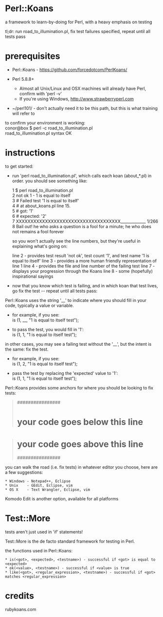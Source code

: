 Perl::Koans
===========

a framework to learn-by-doing for Perl, with a heavy emphasis on testing

tl;dr: run road\_to\_illumination.pl, fix test failures specified, repeat until all tests pass

prerequisites
=============

* Perl::Koans - https://github.com/forcedotcom/PerlKoans/
* Perl 5.8.8+
  - Almost all Unix/Linux and OSX machines will already have Perl, confirm with 'perl -v'
  - If you're using Windows, http://www.strawberryperl.com

* ~/perl101/  - don't actually need it to be this path, but this is what training will refer to

to confirm your environment is working:  
    conor@box $ perl -c road\_to\_illumination.pl  
    road_to_illumination.pl syntax OK  

instructions
============

to get started:

* run 'perl road\_to\_illumination.pl', which calls each koan (about\_*.pl) in order. you should see something like:


     1     $ perl road\_to\_illumination.pl  
     2     not ok 1 - 1 is equal to itself  
     3     #   Failed test '1 is equal to itself'  
     4     #   at about_koans.pl line 15.  
     5     #          got: '1'  
     6     #     expected: '2'  
     7     XXXXXXXXXXXXXXXXXXXXXXXXXXXXXXXXXXXX\_\_\_\_\_\_\_\_\_\_\_\_\_ 1/266  
     8     Bail out!  he who asks a question is a fool for a minute; he who does not remains a fool forever  


    so you won't actually see the line numbers, but they're useful in explaining what's going on:

     line 2 - provides test result 'not ok', test count '1', and test name '1 is equal to itself'
     line 3 - provides a more human friendly representation of line 1
     line 4 - provides the file and line number of the failing test
     line 7 - displays your progression through the Koans
     line 8 - some (hopefully) inspirational sayings 

* now that you know which test is failing, and in which koan that test lives, go fix the test -- repeat until all tests pass:

Perl::Koans uses the string '__' to indicate where you should fill in your code, typically a value or variable.

* for example, if you see:  
    is (1, \__, "1 is equal to itself test");  
        
* to pass the test, you would fill in '1':  
    is (1, 1, "1 is equal to itself test");  

in other cases, you may see a failing test without the '__', but the intent is the same: fix the test.

* for example, if you see:  
    is (1, 2, "1 is equal to itself test");  
        
* pass the test by replacing the 'expected' value to '1':  
    is (1, 1, "1 is equal to itself test");  

Perl::Koans provides some anchors for where you should be looking to fix tests:

>    ################
>    # your code goes below this line


>    # your code goes above this line
>    ################

you can walk the road (i.e. fix tests) in whatever editor you choose, here are a few suggestions:

    * Windows - Notepad++, Eclipse
    * Unix    - GEdit, Eclipse, vim
    * OS X    - Text Wrangler, Eclipse, vim

Komodo Edit is another option, available for all platforms

Test::More
==========

tests aren't just used in 'if' statements!

Test::More is the de facto standard framework for testing in Perl.

the functions used in Perl::Koans:

    * is(<got>, <expected>, <testname>) - successful if <got> is equal to <expected> 
    * ok(<value>, <testname>) - successful if <value> is true
    * like(<got>, <regular_expression>, <testname>) - successful if <got> matches <regular_expression>


credits
=======

rubykoans.com
